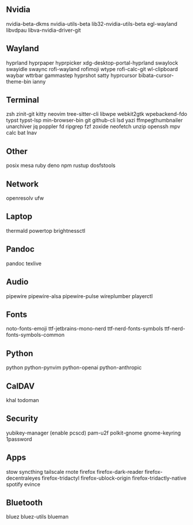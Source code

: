 ## Nvidia
nvidia-beta-dkms
nvidia-utils-beta lib32-nvidia-utils-beta
egl-wayland libvdpau libva-nvidia-driver-git

## Wayland
hyprland hyprpaper hyprpicker xdg-desktop-portal-hyprland
swaylock swayidle
swaync
rofi-wayland rofimoji wtype rofi-calc-git
wl-clipboard
waybar wttrbar
gammastep
hyprshot satty
hyprcursor bibata-cursor-theme-bin
ianny

## Terminal
zsh
zinit-git
kitty
neovim tree-sitter-cli libwpe webkit2gtk wpebackend-fdo
typst typst-lsp min-browser-bin
git github-cli
lsd
yazi ffmpegthumbnailer unarchiver jq poppler fd ripgrep fzf zoxide
neofetch
unzip
openssh
mpv
calc
bat
lnav

## Other
posix mesa
ruby
deno npm
rustup
dosfstools

## Network
openresolv
ufw

## Laptop
thermald powertop brightnessctl

## Pandoc
pandoc texlive

## Audio
pipewire pipewire-alsa pipewire-pulse wireplumber
playerctl

## Fonts
noto-fonts-emoji
ttf-jetbrains-mono-nerd
ttf-nerd-fonts-symbols
ttf-nerd-fonts-symbols-common

## Python
python
python-pynvim
python-openai python-anthropic

## CalDAV
khal
todoman

## Security
yubikey-manager (enable pcscd)
pam-u2f
polkit-gnome gnome-keyring
1password

## Apps
stow
syncthing
tailscale
rnote
firefox firefox-dark-reader firefox-decentraleyes firefox-tridactyl firefox-ublock-origin firefox-tridactly-native
spotify
evince

## Bluetooth
bluez
bluez-utils
blueman
